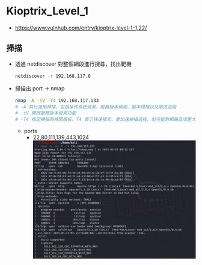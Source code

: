 # Kioptrix_Level_1
  - https://www.vulnhub.com/entry/kioptrix-level-1-1,22/
## 掃描
  - 透過 netdiscover 對整個網段進行搜尋，找出靶機
    ```sh
    netdiscover -r 192.168.117.0
    ```
  - 掃描出 port -> nmap
    ```sh
    nmap -A -sV -T4 192.168.117.133
    # -A 執行進階掃描，包括操作系統偵測、服務版本偵測、腳本掃描以及路由追蹤
    # -sV 開啟服務版本偵測功能
    # -T4 指定掃描的時間模板。T4 表示快速模式，會加速掃描過程，但可能對網路造成更大的流量壓力
    ```
    - ports
      - 22,80,111,139,443,1024
    ![nmap掃描port](https://github.com/Kazusa613732/Hitmap-ver.1/blob/main/Vulnhub_Writeup/Vulnhub_img/kioptrix-level-1-1_nmap.png)
